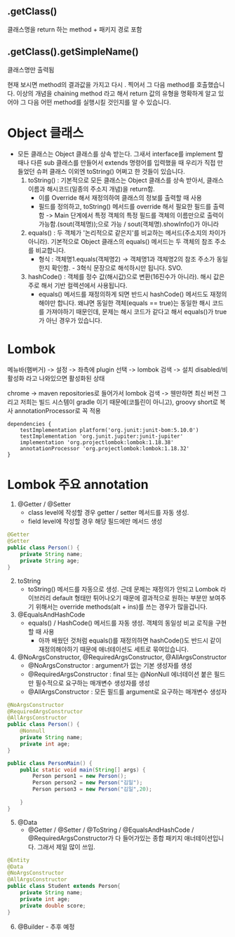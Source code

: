 ## .getClass()
클래스명을 return 하는 method + 패키지 경로 포함
## .getClass().getSimpleName()
클래스명만 출력됨

현재 보시면 method의 결과값을 가지고 다시 . 찍어서 그 다음 method를 호출했습니다. 이상의 개념을
chaining method 라고 해서 return 값의 유형을 명확하게 알고 있어야 그 다음 어떤 method를
실행시킬 것인지를 알 수 있습니다.

# Object 클래스
- 모든 클래스는 Object 클래스를 상속 받는다. 그새서 interface를 implement 할 때나 다른
sub 클래스를 만들어서 extends 명령어를 입력했을 때 우리가 직접 만들었던 슈퍼 클래스 이외엔
toString() 어쩌고 한 것들이 있습니다.
    1. toString() : 기본적으로 모든 클래스는 Object 클래스를 상속 받아서, 클래스 이름과 
    해시코드(일종의 주소지 개념)을 return함.
        - 이를 Override 해서 재정의하여 클래스의 정보를 출력할 때 사용
        - 필드를 정의하고, toString() 메서드를 override 해서 필요한 필드를 출력함 -> Main
        단계에서 특정 객체의 특정 필드를 객체의 이름만으로 출력이 가능함.(sout(객체명));으로 가능
        / sout(객체명).showInfo()가 아니라
    2. equals() : 두 객체가 '논리적으로 같은지'를 비교하는 메서드(주소지의 차이가 아니라). 기본적으로 Object 클래스의 equals() 메서드는 두 객체의 참조 주소를 비교합니다.
        - 형식 : 객체명1.equals(객체명2) -> 객체명1과 객체명2의 참조 주소가 동일한지 확인함. - 3혁식 문장으로 해석하시만 됩니다. SVO.
    3. hashCode() : 객체를 정수 값(해시값)으로 변환(16진수가 아니라). 해시 값은 주로 해서 기반 컬렉션에서 사용됩니다.
        - equals() 메서드를 재정의하게 되면 반드시 hashCode() 메서드도 재정의해야만 합니다. 왜냐면 동일한 객체(equals == true)는 동일한 해시 코드를 가져야하기 때문인데, 문제는 해시 코드가 같다고 해서 equals()가 true가 아닌 경우가 있습니다.

# Lombok
메뉴바(햄버거) -> 설정 -> 좌측에 plugin 선택 -> lombok 검색 -> 설치
disabled/비활성화 라고 나와있으면 활성화된 상태

chrome -> maven repositories로 들어가서 lombok 검색 -> 웬만하면 최신 버전
그리고 저희는 빌드 시스템이 gradle 이기 때문에(코틀린이 아니고), groovy short로 복사
annotationProcessor로 꼭 적용

    dependencies {
        testImplementation platform('org.junit:junit-bom:5.10.0')
        testImplementation 'org.junit.jupiter:junit-jupiter'
        implementation 'org.projectlombok:lombok:1.18.38'
        annotationProcessor 'org.projectlombok:lombok:1.18.32'
    }

# Lombok 주요 annotation
1. @Getter / @Setter
    - class level에 작성할 경우 getter / setter 메서드를 자동 생성.
    - field level에 작성할 경우 해당 필드에만 메서드 생성
```java
@Getter
@Setter
public class Person() {
    private String name;
    private String age;
}
```

2. toString
    - toString() 메서드를 자동으로 생성. 근데 문제는 재정의가 안되고 Lombok 라이브러리 default 형태만 튀어나오기 때문에 결과적으로 원하는 부분만 보여주기 위해서는 override methods(alt + ins)를 쓰는 경우가 많을겁니다.
3. @EqualsAndHashCode
    - equals() / HashCode() 메서드를 자동 생성. 객체의 동일성 비교 로직을 구현할 때 사용
        - 아까 배웠던 것처럼 equals()를 재정의하면 hashCode()도 반드시 같이 재정의해야하기 때문에 애너테이션도 세트로 묶여있습니다.
4. @NoArgsConstructor, @RequiredArgsConstructor, @AllArgsConstructor
    - @NoArgsConstructor : argument가 없는 기본 생성자를 생성
    - @RequiredArgsConstructor : final 또는 @NonNull 에너테이션 붙은 필드만 필수적으로 요구하는 매개변수 생성자를 생성
    - @AllArgsConstructor : 모든 필드를 argument로 요구하는 매개변수 생성자
```java
@NoArgsConstructor
@RequiredArgsConstructor
@AllArgsConstructor
public class Person() {
    @Nonnull
    private String name;
    private int age;
}

public class PersonMain() {
    public static void main(String[] args) {
        Person person1 = new Person();
        Person person2 = new Person("김일");
        Person person3 = new Person("김일",20);
        
    }
}
```

5. @Data
    - @Getter / @Setter / @ToString / @EqualsAndHashCode / @RequiredArgsConstructor가 다 들어가있는 종합 패키지 애너테이션입니다. 그래서 제일 많이 쓰임.
```java
@Entity
@Data
@NoArgsConstructor
@AllArgsConstructor
public class Student extends Person{
    private String name;
    private int age;
    private double score;
}
```

6. @Builder - 추후 예정


